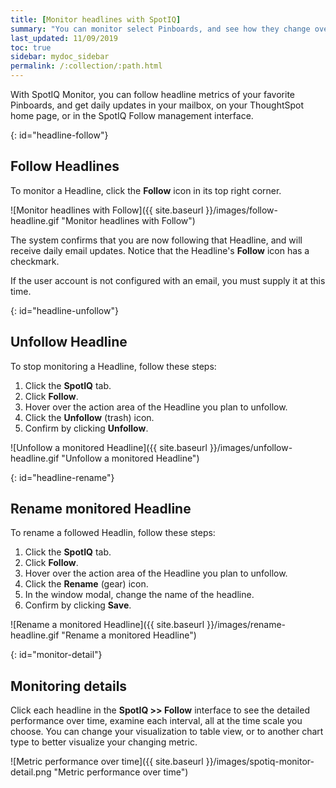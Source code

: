 ```yaml
---
title: [Monitor headlines with SpotIQ]
summary: "You can monitor select Pinboards, and see how they change over time."
last_updated: 11/09/2019
toc: true
sidebar: mydoc_sidebar
permalink: /:collection/:path.html
---
```

With SpotIQ Monitor, you can follow headline metrics of your favorite Pinboards, and get daily updates in your mailbox, on your ThoughtSpot home page, or in the SpotIQ Follow management interface.

{: id="headline-follow"}
## Follow Headlines

To monitor a Headline, click the **Follow** icon in its top right corner.

![Monitor headlines with Follow]({{ site.baseurl }}/images/follow-headline.gif "Monitor headlines with Follow")

The system confirms that you are now following that Headline, and will receive daily email updates. Notice that the Headline's **Follow** icon has a checkmark.

If the user account is not configured with an email, you must supply it at this time.

{: id="headline-unfollow"}
## Unfollow Headline

To stop monitoring a Headline, follow these steps:

1. Click the **SpotIQ** tab.
2. Click **Follow**.
3. Hover over the action area of the Headline you plan to unfollow.
4. Click the **Unfollow** \(trash\) icon.
5. Confirm by clicking **Unfollow**.

![Unfollow a monitored Headline]({{ site.baseurl }}/images/unfollow-headline.gif "Unfollow a monitored Headline")

{: id="headline-rename"}
## Rename monitored Headline

To rename a followed Headlin, follow these steps:

1. Click the **SpotIQ** tab.
2. Click **Follow**.
3. Hover over the action area of the Headline you plan to unfollow.
4. Click the **Rename** \(gear\) icon.
5. In the window modal, change the name of the headline.
6. Confirm by clicking **Save**.

![Rename a monitored Headline]({{ site.baseurl }}/images/rename-headline.gif "Rename a monitored Headline")

<!--  ![SpotIQ Follow management interface]({{ site.baseurl }}/images/spotiq-monitor.png "SpotIQ Follow management interface")-->

{: id="monitor-detail"}
## Monitoring details

Click each headline in the **SpotIQ >> Follow** interface to see the detailed performance over time, examine each interval, all at the time scale you choose. You can change your visualization to table view, or to another chart type to better visualize your changing metric.

  ![Metric performance over time]({{ site.baseurl }}/images/spotiq-monitor-detail.png "Metric performance over time")
